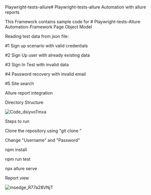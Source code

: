 Playwright-tests-allure# 
Playwright-tests-allure Automation with allure reports

This Framework contains sample code for # Playwright-tests-Allure Automation-Framework
Page Object Model

Reading test data from json file:

#1 Sign up scenario with valid credentials

#2 Sign Up user with already existing data

#3 Sign In Test with invalid data

#4 Password recovery with invalid email

#5 Site search

Allure report integration

Directory Structure 






![Code_dsiyvoTmxa](https://user-images.githubusercontent.com/109829632/191490388-2f6289dd-5372-480e-a7f4-44c7325c112e.png)



Steps to run

Clone the repository using "git clone "

Change "Username" and "Password"


npm install

npm run test

npx allure serve

Report view

![msedge_R77a28VNjT](https://user-images.githubusercontent.com/109829632/191489693-23bb1e8c-4c3e-4bef-843f-87bf8f850a75.png)


